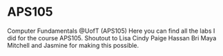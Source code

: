 # APS105
Computer Fundamentals @UofT (APS105)
Here you can find all the labs I did for the course APS105. Shoutout to
Lisa
Cindy
Paige
Hassan
Bri
Maya
Mitchell and
Jasmine for making this possible.
